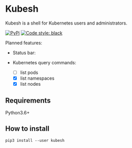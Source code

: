 # Kubesh
Kubesh is a shell for Kubernetes users and administrators.


[![PyPi](https://img.shields.io/pypi/v/kubesh.svg?style=flat-square)](https://pypi.python.org/pypi/kubesh)
[![Code style: black](https://img.shields.io/badge/code%20style-black-000000.svg?style=flat-square)](https://github.com/ambv/black)

Planned features:

- Status bar:

- Kubernetes query commands:
  - [ ] list pods
  - [X] list namespaces
  - [X] list nodes

## Requirements
Python3.6+

## How to install
```
pip3 install --user kubesh
```
